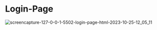 # Login-Page
![screencapture-127-0-0-1-5502-login-page-html-2023-10-25-12_05_11](https://github.com/savan-patel-33/Login-Page/assets/144118183/3bcf12d5-8f39-45ad-96b2-22089f198eb9)
